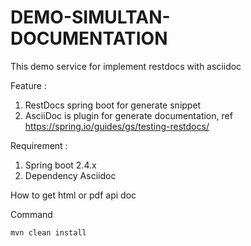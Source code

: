 # DEMO-SIMULTAN-DOCUMENTATION

This demo service for implement restdocs with asciidoc

Feature :
1. RestDocs spring boot for generate snippet
2. AsciiDoc is plugin for generate documentation, ref https://spring.io/guides/gs/testing-restdocs/

Requirement :
1. Spring boot 2.4.x
2. Dependency Asciidoc


How to get html or pdf api doc

Command
```
mvn clean install
```